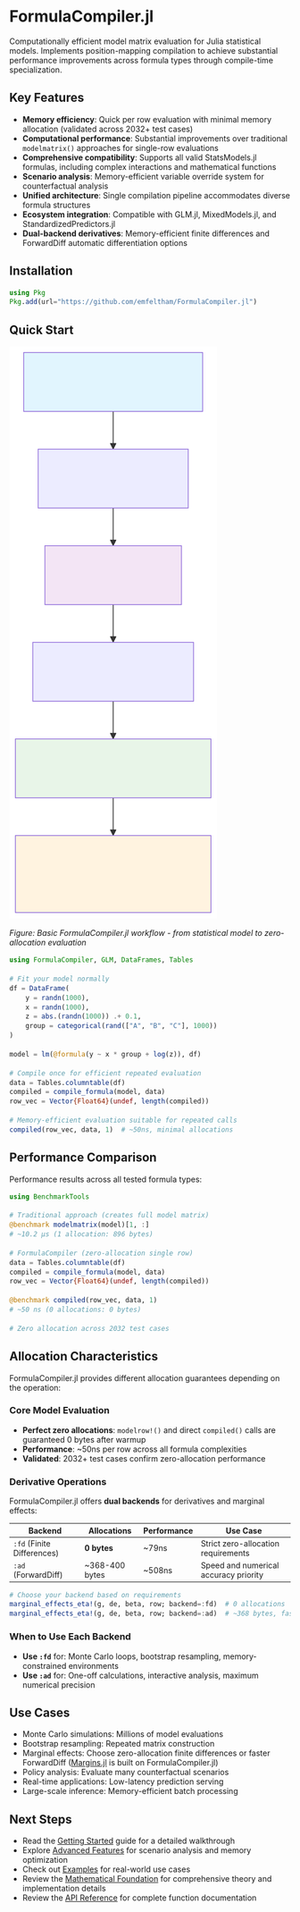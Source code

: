 # FormulaCompiler.jl

Computationally efficient model matrix evaluation for Julia statistical models. Implements position-mapping compilation to achieve substantial performance improvements across formula types through compile-time specialization.

## Key Features

- **Memory efficiency**: Quick per row evaluation with minimal memory allocation (validated across 2032+ test cases)
- **Computational performance**: Substantial improvements over traditional `modelmatrix()` approaches for single-row evaluations  
- **Comprehensive compatibility**: Supports all valid StatsModels.jl formulas, including complex interactions and mathematical functions
- **Scenario analysis**: Memory-efficient variable override system for counterfactual analysis
- **Unified architecture**: Single compilation pipeline accommodates diverse formula structures
- **Ecosystem integration**: Compatible with GLM.jl, MixedModels.jl, and StandardizedPredictors.jl
- **Dual-backend derivatives**: Memory-efficient finite differences and ForwardDiff automatic differentiation options

## Installation

```julia
using Pkg
Pkg.add(url="https://github.com/emfeltham/FormulaCompiler.jl")
```

## Quick Start

![Workflow](assets/src_getting_started_diagram_8.svg)

*Figure: Basic FormulaCompiler.jl workflow - from statistical model to zero-allocation evaluation*

```julia
using FormulaCompiler, GLM, DataFrames, Tables

# Fit your model normally
df = DataFrame(
    y = randn(1000),
    x = randn(1000),
    z = abs.(randn(1000)) .+ 0.1,
    group = categorical(rand(["A", "B", "C"], 1000))
)

model = lm(@formula(y ~ x * group + log(z)), df)

# Compile once for efficient repeated evaluation  
data = Tables.columntable(df)
compiled = compile_formula(model, data)
row_vec = Vector{Float64}(undef, length(compiled))

# Memory-efficient evaluation suitable for repeated calls
compiled(row_vec, data, 1)  # ~50ns, minimal allocations
```

## Performance Comparison

Performance results across all tested formula types:

```julia
using BenchmarkTools

# Traditional approach (creates full model matrix)
@benchmark modelmatrix(model)[1, :]
# ~10.2 μs (1 allocation: 896 bytes)

# FormulaCompiler (zero-allocation single row)
data = Tables.columntable(df)
compiled = compile_formula(model, data)
row_vec = Vector{Float64}(undef, length(compiled))

@benchmark compiled(row_vec, data, 1)
# ~50 ns (0 allocations: 0 bytes)

# Zero allocation across 2032 test cases
```

## Allocation Characteristics

FormulaCompiler.jl provides different allocation guarantees depending on the operation:

### Core Model Evaluation
- **Perfect zero allocations**: `modelrow!()` and direct `compiled()` calls are guaranteed 0 bytes after warmup
- **Performance**: ~50ns per row across all formula complexities
- **Validated**: 2032+ test cases confirm zero-allocation performance

### Derivative Operations
FormulaCompiler.jl offers **dual backends** for derivatives and marginal effects:

| Backend | Allocations | Performance | Use Case |
|---------|-------------|-------------|----------|
| `:fd` (Finite Differences) | **0 bytes** | ~79ns | Strict zero-allocation requirements |
| `:ad` (ForwardDiff) | ~368-400 bytes | ~508ns | Speed and numerical accuracy priority |

```julia
# Choose your backend based on requirements
marginal_effects_eta!(g, de, beta, row; backend=:fd)  # 0 allocations
marginal_effects_eta!(g, de, beta, row; backend=:ad)  # ~368 bytes, faster
```

### When to Use Each Backend
- **Use `:fd`** for: Monte Carlo loops, bootstrap resampling, memory-constrained environments
- **Use `:ad`** for: One-off calculations, interactive analysis, maximum numerical precision

## Use Cases

- Monte Carlo simulations: Millions of model evaluations
- Bootstrap resampling: Repeated matrix construction
- Marginal effects: Choose zero-allocation finite differences or faster ForwardDiff ([Margins.jl](https://github.com/emfeltham/Margins.jl) is built on FormulaCompiler.jl)
- Policy analysis: Evaluate many counterfactual scenarios
- Real-time applications: Low-latency prediction serving
- Large-scale inference: Memory-efficient batch processing

## Next Steps

- Read the [Getting Started](getting_started.md) guide for a detailed walkthrough
- Explore [Advanced Features](guide/advanced_features.md) for scenario analysis and memory optimization
- Check out [Examples](examples.md) for real-world use cases
- Review the [Mathematical Foundation](mathematical_foundation.md) for comprehensive theory and implementation details
- Review the [API Reference](api.md) for complete function documentation
